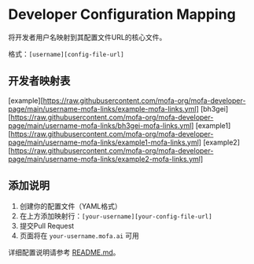 # Developer Configuration Mapping

将开发者用户名映射到其配置文件URL的核心文件。

格式：`[username][config-file-url]`

## 开发者映射表

[example][https://raw.githubusercontent.com/mofa-org/mofa-developer-page/main/username-mofa-links/example-mofa-links.yml]
[bh3gei][https://raw.githubusercontent.com/mofa-org/mofa-developer-page/main/username-mofa-links/bh3gei-mofa-links.yml]
[example1][https://raw.githubusercontent.com/mofa-org/mofa-developer-page/main/username-mofa-links/example1-mofa-links.yml]
[example2][https://raw.githubusercontent.com/mofa-org/mofa-developer-page/main/username-mofa-links/example2-mofa-links.yml]

## 添加说明

1. 创建你的配置文件（YAML格式）
2. 在上方添加映射行：`[your-username][your-config-file-url]`  
3. 提交Pull Request
4. 页面将在 `your-username.mofa.ai` 可用

详细配置说明请参考 [README.md](README.md)。

